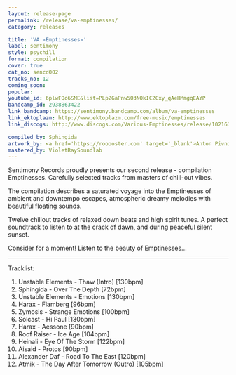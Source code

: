 ```yaml
---
layout: release-page
permalink: /release/va-emptinesses/
category: releases

title: 'VA «Emptinesses»'
label: sentimony
style: psychill
format: compilation
cover: true
cat_no: sencd002
tracks_no: 12
coming_soon: 
popular: 
youtube_id: 6plwFQo6SME&list=PLp2GaPnw5O3NOkIC2Cxy_qAeHMmgqEAYP
bandcamp_id: 2938863422
link_bandcamp: https://sentimony.bandcamp.com/album/va-emptinesses
link_ektoplazm: http://www.ektoplazm.com/free-music/emptinesses
link_discogs: http://www.discogs.com/Various-Emptinesses/release/1021635

compiled_by: Sphingida
artwork_by: <a href='https://rooooster.com' target='_blank'>Anton Pivniuk</a>
mastered_by: VioletRaySoundlab
---
```


Sentimony Records proudly presents our second release - compilation Emptinesses. Carefully selected tracks from masters of chill-out vibes.

The compilation describes a saturated voyage into the Emptinesses of ambient and downtempo escapes, atmospheric dreamy melodies with beautiful floating sounds.

Twelve chillout tracks of relaxed down beats and high spirit tunes. A perfect soundtrack to listen to at the crack of dawn, and during peaceful silent sunset.

Consider for a moment! Listen to the beauty of Emptinesses...

---
Tracklist:

01. Unstable Elements - Thaw (Intro) [130bpm]
02. Sphingida - Over The Depth [72bpm]
03. Unstable Elements - Emotions [130bpm]
04. Harax - Flamberg [96bpm]
05. Zymosis - Strange Emotions [100bpm]
06. Solcast - Hi Paul [130bpm]
07. Harax - Aessone [90bpm]
08. Roof Raiser - Ice Age [104bpm]
09. Heinali - Eye Of The Storm [122bpm]
10. Aisaid - Protos [90bpm]
11. Alexander Daf - Road To The East [120bpm]
12. Atmik - The Day After Tomorrow (Outro) [105bpm]
